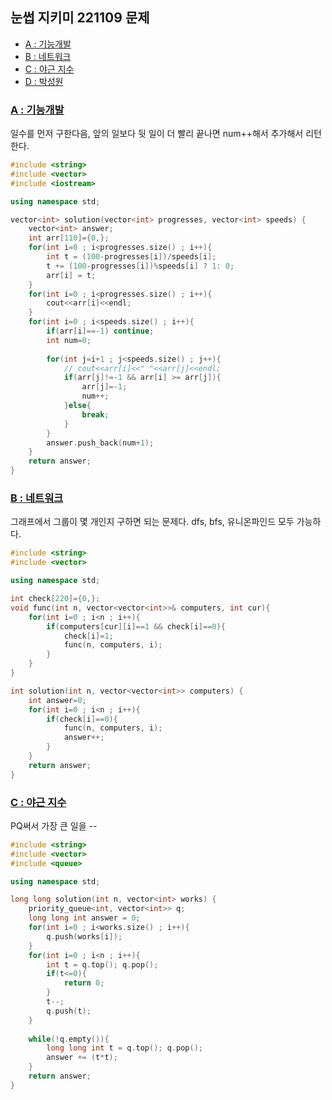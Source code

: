 ## 눈썹 지키미 221109 문제

- [A : 기능개발](https://school.programmers.co.kr/tryouts/54900/challenges)
- [B : 네트워크](https://school.programmers.co.kr/tryouts/54901/challenges)
- [C : 야근 지수](https://school.programmers.co.kr/tryouts/54902/challenges)
- [D : 박성원](https://www.acmicpc.net/problem/1086)

### [A : 기능개발](https://school.programmers.co.kr/tryouts/54900/challenges)
일수를 먼저 구한다음, 앞의 일보다 뒷 일이 더 빨리 끝나면 num++해서 추가해서 리턴한다.

```c++
#include <string>
#include <vector>
#include <iostream>

using namespace std;

vector<int> solution(vector<int> progresses, vector<int> speeds) {
    vector<int> answer;
    int arr[110]={0,};
    for(int i=0 ; i<progresses.size() ; i++){
        int t = (100-progresses[i])/speeds[i];
        t += (100-progresses[i])%speeds[i] ? 1: 0;
        arr[i] = t;
    }
    for(int i=0 ; i<progresses.size() ; i++){
        cout<<arr[i]<<endl;
    }
    for(int i=0 ; i<speeds.size() ; i++){
        if(arr[i]==-1) continue;
        int num=0;
        
        for(int j=i+1 ; j<speeds.size() ; j++){
            // cout<<arr[i]<<" "<<arr[j]<<endl;
            if(arr[j]!=-1 && arr[i] >= arr[j]){
                arr[j]=-1;
                num++;
            }else{
                break;
            }
        }
        answer.push_back(num+1);
    }
    return answer;
}
```

### [B : 네트워크](https://school.programmers.co.kr/tryouts/54901/challenges)
그래프에서 그룹이 몇 개인지 구하면 되는 문제다. dfs, bfs, 유니온파인드 모두 가능하다.
```c++
#include <string>
#include <vector>

using namespace std;

int check[220]={0,};
void func(int n, vector<vector<int>>& computers, int cur){
    for(int i=0 ; i<n ; i++){
        if(computers[cur][i]==1 && check[i]==0){
            check[i]=1;
            func(n, computers, i);
        }
    }
}

int solution(int n, vector<vector<int>> computers) {
    int answer=0;
    for(int i=0 ; i<n ; i++){
        if(check[i]==0){
            func(n, computers, i);
            answer++;
        }
    }
    return answer;
}
```

### [C : 야근 지수](https://school.programmers.co.kr/tryouts/54902/challenges)
PQ써서 가장 큰 일을 -- 
```c++
#include <string>
#include <vector>
#include <queue>

using namespace std;

long long solution(int n, vector<int> works) {
    priority_queue<int, vector<int>> q;
    long long int answer = 0;
    for(int i=0 ; i<works.size() ; i++){
        q.push(works[i]);
    }
    for(int i=0 ; i<n ; i++){
        int t = q.top(); q.pop();
        if(t<=0){
            return 0;
        }
        t--;
        q.push(t);
    }
    
    while(!q.empty()){
        long long int t = q.top(); q.pop();
        answer += (t*t);
    }
    return answer;
}
```